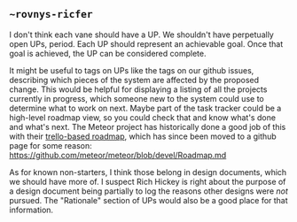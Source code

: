 ## `~rovnys-ricfer`
I don't think each vane should have a UP.  We shouldn't have perpetually open UPs, period. 
 Each UP should represent an achievable goal. Once that goal is achieved, the UP can be considered complete.

It might be useful to tags on UPs like the tags on our github issues, describing which pieces of the system are affected by the proposed change. This would be helpful for displaying a listing of all the projects currently in progress, which someone new to the system could use to determine what to work on next. Maybe part of the task tracker could be a high-level roadmap view, so you could check that and know what's done and what's next. The Meteor project has historically done a good job of this with their [trello-based roadmap](https://trello.com/b/hjBDflxp/old-meteor-roadmap-new-roadmap-at-https-githubcom-meteor-meteor-blob-devel-roadmapmd), which has since been moved to a github page for some reason: https://github.com/meteor/meteor/blob/devel/Roadmap.md

As for known non-starters, I think those belong in design documents, which we should have more of. I suspect Rich Hickey is right about the purpose of a design document being partially to log the reasons other designs were _not_ pursued. The "Rationale" section of UPs would also be a good place for that information.